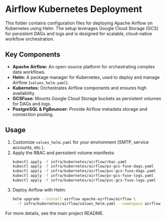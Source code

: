 # Airflow Kubernetes Deployment

This folder contains configuration files for deploying Apache Airflow on Kubernetes using Helm. The setup leverages Google Cloud Storage (GCS) for persistent DAGs and logs and is designed for scalable, cloud-native workflow orchestration.

## Key Components

- **Apache Airflow:** An open-source platform for orchestrating complex data workflows.
- **Helm:** A package manager for Kubernetes, used to deploy and manage Airflow (`values_helm.yaml`).
- **Kubernetes:** Orchestrates Airflow components and ensures high availability.
- **GCSFuse:** Mounts Google Cloud Storage buckets as persistent volumes for DAGs and logs.
- **PostgreSQL & PgBouncer:** Provide Airflow metadata storage and connection pooling.

## Usage

1. Customize `values_helm.yaml` for your environment (SMTP, service accounts, etc.).
2. Apply the RBAC and persistent volume manifests:
   ```sh
   kubectl apply -f infra/kubernetes/airflow/rbac.yaml
   kubectl apply -f infra/kubernetes/airflow/pv-gcs-fuse-dags.yaml
   kubectl apply -f infra/kubernetes/airflow/pvc-gcs-fuse-dags.yaml
   kubectl apply -f infra/kubernetes/airflow/pv-gcs-fuse-logs.yaml
   kubectl apply -f infra/kubernetes/airflow/pvc-gcs-fuse-logs.yaml
   ```
3. Deploy Airflow with Helm:
   ```sh
   helm upgrade --install airflow apache-airflow/airflow \
     -f infra/kubernetes/airflow/values_helm.yaml --namespace airflow
   ```

For more details, see the main project README.